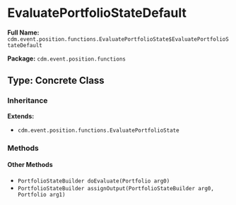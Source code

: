 # EvaluatePortfolioStateDefault

**Full Name:** `cdm.event.position.functions.EvaluatePortfolioState$EvaluatePortfolioStateDefault`

**Package:** `cdm.event.position.functions`

## Type: Concrete Class

### Inheritance

**Extends:**
- `cdm.event.position.functions.EvaluatePortfolioState`

### Methods

#### Other Methods

- `PortfolioStateBuilder doEvaluate(Portfolio arg0)`
- `PortfolioStateBuilder assignOutput(PortfolioStateBuilder arg0, Portfolio arg1)`

